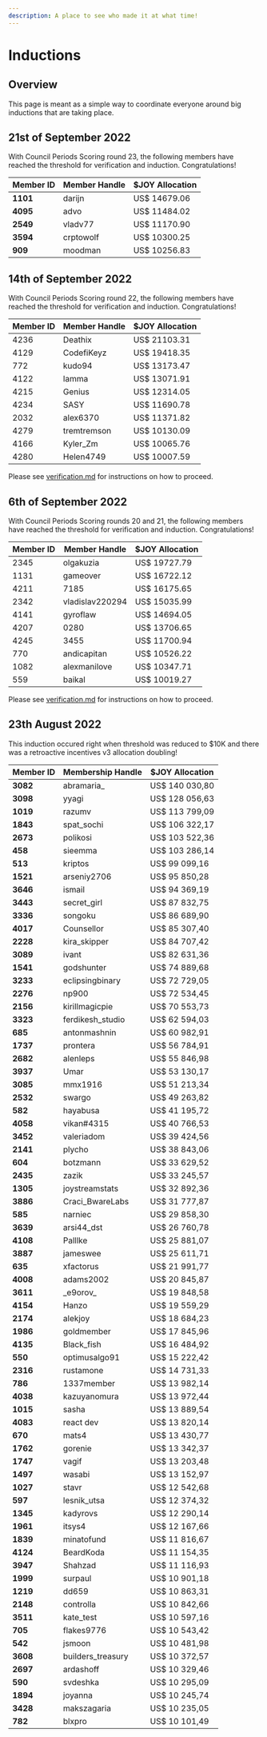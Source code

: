```yaml
---
description: A place to see who made it at what time!
---
```


# Inductions

## Overview

This page is meant as a simple way to coordinate everyone around big inductions that are taking place.

## 21st of September 2022

With Council Periods Scoring round 23, the following members have reached the threshold for verification and induction. Congratulations!

| **Member ID** | **Member Handle** | **$JOY Allocation** |
| ------------- | ----------------- | ------------------- |
| **1101**      | darijn            | US$ 14679.06        |
| **4095**      | advo              | US$ 11484.02        |
| **2549**      | vladv77           | US$ 11170.90        |
| **3594**      | crptowolf         | US$ 10300.25        |
| **909**       | moodman           | US$ 10256.83        |

## 14th of September 2022

With Council Periods Scoring round 22, the following members have reached the threshold for verification and induction. Congratulations!

| Member ID | Member Handle | $JOY Allocation |
| --------- | ------------- | --------------- |
| 4236      | Deathix       | US$ 21103.31    |
| 4129      | CodefiKeyz    | US$ 19418.35    |
| 772       | kudo94        | US$ 13173.47    |
| 4122      | lamma         | US$ 13071.91    |
| 4215      | Genius        | US$ 12314.05    |
| 4234      | SASY          | US$ 11690.78    |
| 2032      | alex6370      | US$ 11371.82    |
| 4279      | tremtremson   | US$ 10130.09    |
| 4166      | Kyler\_Zm     | US$ 10065.76    |
| 4280      | Helen4749     | US$ 10007.59    |

Please see [verification.md](verification.md "mention") for instructions on how to proceed.

## 6th of September 2022

With Council Periods Scoring rounds 20 and 21, the following members have reached the threshold for verification and induction. Congratulations!

<table><thead><tr><th data-type="number">Member ID</th><th>Member Handle</th><th>$JOY Allocation</th></tr></thead><tbody><tr><td>2345</td><td>olgakuzia</td><td>US$ 19727.79</td></tr><tr><td>1131</td><td>gameover</td><td>US$ 16722.12</td></tr><tr><td>4211</td><td>7185</td><td>US$ 16175.65</td></tr><tr><td>2342</td><td>vladislav220294</td><td>US$ 15035.99</td></tr><tr><td>4141</td><td>gyroflaw</td><td>US$ 14694.05</td></tr><tr><td>4207</td><td>0280</td><td>US$ 13706.65</td></tr><tr><td>4245</td><td>3455</td><td>US$ 11700.94</td></tr><tr><td>770</td><td>andicapitan</td><td>US$ 10526.22</td></tr><tr><td>1082</td><td>alexmanilove</td><td>US$ 10347.71</td></tr><tr><td>559</td><td>baikal</td><td>US$ 10019.27</td></tr></tbody></table>

Please see [verification.md](verification.md "mention") for instructions on how to proceed.

## 23th August 2022

This induction occured right when threshold was reduced to $10K and there was a retroactive incentives v3 allocation doubling!

| Member ID | Membership Handle  | $JOY Allocation |
| --------- | ------------------ | --------------- |
| **3082**  | abramaria\_        | US$ 140 030,80  |
| **3098**  | yyagi              | US$ 128 056,63  |
| **1019**  | razumv             | US$ 113 799,09  |
| **1843**  | spat\_sochi        | US$ 106 322,17  |
| **2673**  | polikosi           | US$ 103 522,36  |
| **458**   | sieemma            | US$ 103 286,14  |
| **513**   | kriptos            | US$ 99 099,16   |
| **1521**  | arseniy2706        | US$ 95 850,28   |
| **3646**  | ismail             | US$ 94 369,19   |
| **3443**  | secret\_girl       | US$ 87 832,75   |
| **3336**  | songoku            | US$ 86 689,90   |
| **4017**  | Counsellor         | US$ 85 307,40   |
| **2228**  | kira\_skipper      | US$ 84 707,42   |
| **3089**  | ivant              | US$ 82 631,36   |
| **1541**  | godshunter         | US$ 74 889,68   |
| **3233**  | eclipsingbinary    | US$ 72 729,05   |
| **2276**  | np900              | US$ 72 534,45   |
| **2156**  | kirillmagicpie     | US$ 70 553,73   |
| **3323**  | ferdikesh\_studio  | US$ 62 594,03   |
| **685**   | antonmashnin       | US$ 60 982,91   |
| **1737**  | prontera           | US$ 56 784,91   |
| **2682**  | alenleps           | US$ 55 846,98   |
| **3937**  | Umar               | US$ 53 130,17   |
| **3085**  | mmx1916            | US$ 51 213,34   |
| **2532**  | swargo             | US$ 49 263,82   |
| **582**   | hayabusa           | US$ 41 195,72   |
| **4058**  | vikan#4315         | US$ 40 766,53   |
| **3452**  | valeriadom         | US$ 39 424,56   |
| **2141**  | plycho             | US$ 38 843,06   |
| **604**   | botzmann           | US$ 33 629,52   |
| **2435**  | zazik              | US$ 33 245,57   |
| **1305**  | joystreamstats     | US$ 32 892,36   |
| **3886**  | Craci\_BwareLabs   | US$ 31 777,87   |
| **585**   | narniec            | US$ 29 858,30   |
| **3639**  | arsi44\_dst        | US$ 26 760,78   |
| **4108**  | Palllke            | US$ 25 881,07   |
| **3887**  | jameswee           | US$ 25 611,71   |
| **635**   | xfactorus          | US$ 21 991,77   |
| **4008**  | adams2002          | US$ 20 845,87   |
| **3611**  | \_e9orov\_         | US$ 19 848,58   |
| **4154**  | Hanzo              | US$ 19 559,29   |
| **2174**  | alekjoy            | US$ 18 684,23   |
| **1986**  | goldmember         | US$ 17 845,96   |
| **4135**  | Black\_fish        | US$ 16 484,92   |
| **550**   | optimusalgo91      | US$ 15 222,42   |
| **2316**  | rustamone          | US$ 14 731,33   |
| **786**   | 1337member         | US$ 13 982,14   |
| **4038**  | kazuyanomura       | US$ 13 972,44   |
| **1015**  | sasha              | US$ 13 889,54   |
| **4083**  | react dev          | US$ 13 820,14   |
| **670**   | mats4              | US$ 13 430,77   |
| **1762**  | gorenie            | US$ 13 342,37   |
| **1747**  | vagif              | US$ 13 203,48   |
| **1497**  | wasabi             | US$ 13 152,97   |
| **1027**  | stavr              | US$ 12 542,68   |
| **597**   | lesnik\_utsa       | US$ 12 374,32   |
| **1345**  | kadyrovs           | US$ 12 290,14   |
| **1961**  | itsys4             | US$ 12 167,66   |
| **1839**  | minatofund         | US$ 11 816,67   |
| **4124**  | BeardKoda          | US$ 11 154,35   |
| **3947**  | Shahzad            | US$ 11 116,93   |
| **1999**  | surpaul            | US$ 10 901,18   |
| **1219**  | dd659              | US$ 10 863,31   |
| **2148**  | controlla          | US$ 10 842,66   |
| **3511**  | kate\_test         | US$ 10 597,16   |
| **705**   | flakes9776         | US$ 10 543,42   |
| **542**   | jsmoon             | US$ 10 481,98   |
| **3608**  | builders\_treasury | US$ 10 372,57   |
| **2697**  | ardashoff          | US$ 10 329,46   |
| **590**   | svdeshka           | US$ 10 295,09   |
| **1894**  | joyanna            | US$ 10 245,74   |
| **3428**  | makszagaria        | US$ 10 235,05   |
| **782**   | blxpro             | US$ 10 101,49   |
